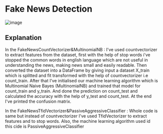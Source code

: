 # Fake News Detection


![image](https://user-images.githubusercontent.com/77210430/120220863-0f556800-c25b-11eb-9008-ce73d5d37cf6.png)

## Explanation

In the FakeNewsCountVectorizer&MultinomialNB : I've used countvectorizer to extract features from the dataset, first with the help of stop words i've stopped the common words in english language which are not useful in understanding the news, making news small and easily readable. Then converted the dataset into a DataFrame by giving input a dataset X_train which is splitted and fit transformed with the help of countvectorizer i.e count_train. After that I've initialised our machine learning algorithm which is Multinomial Naive Bayes (MultinomialNB) and trained that model for count_train and y_train. And done the prediction on count_test and calculated the accuracy with the help of y_test and count_test. At the end I've printed the confusion matrix.


In the FakeNewsTfidVectorizer&PassiveAggressiveClassifier : Whole code is same but instead of countvectorizer I've used TfidVectorizer to extract features and to stop words. Also, the machine learning algorithm used id this cide is PassiveAggressiveClassifier
